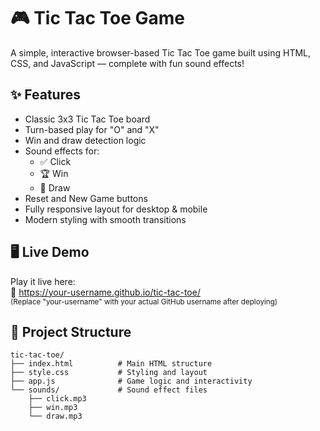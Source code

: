 # 🎮 Tic Tac Toe Game

A simple, interactive browser-based Tic Tac Toe game built using HTML, CSS, and JavaScript — complete with fun sound effects!

## ✨ Features

- Classic 3x3 Tic Tac Toe board
- Turn-based play for "O" and "X"
- Win and draw detection logic
- Sound effects for:
  - ✅ Click
  - 🏆 Win
  - 🤝 Draw
- Reset and New Game buttons
- Fully responsive layout for desktop & mobile
- Modern styling with smooth transitions

## 🖥️ Live Demo

Play it live here:  
🔗 https://your-username.github.io/tic-tac-toe/  
<sub>(Replace "your-username" with your actual GitHub username after deploying)</sub>

## 📁 Project Structure

```plaintext
tic-tac-toe/
├── index.html          # Main HTML structure
├── style.css           # Styling and layout
├── app.js              # Game logic and interactivity
└── sounds/             # Sound effect files
    ├── click.mp3
    ├── win.mp3
    └── draw.mp3
